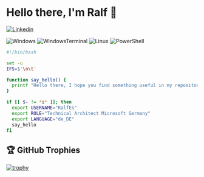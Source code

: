 # Hello there, I'm Ralf 👋
[![Linkedin](https://img.shields.io/badge/-LinkedIn-blue?style=flat&logo=Linkedin&logoColor=white)](https://www.linkedin.com/in/RalfEs/)

![Windows](https://img.shields.io/badge/OS-Windows-informational?style=flat&logo=Windows&logoColor=white&color=6aa6f8) ![WindowsTerminal](https://img.shields.io/badge/Shell-Windows%20Terminal-informational?style=flat&logo=Windows-Terminal&logoColor=white&color=6aa6f8) ![Linux](https://img.shields.io/badge/OS-Linux-informational?style=flat&logo=linux&logoColor=white&color=6aa6f8)
![PowerShell](https://img.shields.io/badge/PowerShell?style=flat&logo=PowerShell&logoColor=white&color=6aa6f8) 

```bash
#!/bin/bash

set -u
IFS=$'\n\t'

function say_hello() {
  printf "Hello there, I hope you find something useful in my repositories!\\n"
}

if [[ $- != *i* ]]; then
  export USERNAME="RalfEs"
  export ROLE="Technical Architect Microsoft Germany"
  export LANGUAGE="de_DE"
  say_hello
fi
```

## 🏆 GitHub Trophies
[![trophy](https://github-profile-trophy.vercel.app/?username=kyau&theme=nord&column=7)](https://github.com/ryo-ma/github-profile-trophy)